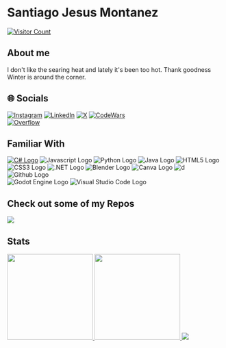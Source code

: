 # Santiago Jesus Montanez

[![Visitor Count](https://visitcount.itsvg.in/api?id=santimm44&icon=0&color=3)](https://visitcount.itsvg.in)

## About me

I don't like the searing heat and lately it's been too hot. Thank goodness Winter is around the corner.

## 🌐 Socials

[![Instagram](https://img.shields.io/badge/Instagram-%23E4405F.svg?logo=Instagram&logoColor=white)](https://instagram.com/santiagojesusmontanez)
[![LinkedIn](https://img.shields.io/badge/LinkedIn-%230077B5.svg?logo=linkedin&logoColor=white)](https://linkedin.com/in/santiago-jesus-montanez)
[![X](https://img.shields.io/badge/X-black.svg?logo=X&logoColor=white)](https://x.com/santiag30071613)
[![CodeWars](https://img.shields.io/badge/Codewars-B1361E?style=flat&logo=Codewars&logoColor=white)](https://www.codewars.com/users/santimm44) \
[![Overflow](https://img.shields.io/badge/stack%20overflow-FE7A16?logo=stack-overflow&logoColor=white&style=for-the-badge)](https://stackoverflow.com/users/13568309/santiagomm44)

<!--Viusal list of Tools I am familiar with -->
## Familiar With

[![C# Logo](https://img.shields.io/badge/c%23-%23239120.svg?style=for-the-badge&logo=csharp&logoColor=white)](https://learn.microsoft.com/en-us/dotnet/csharp/)
![Javascript Logo](https://img.shields.io/badge/javascript-%23323330.svg?style=for-the-badge&logo=javascript&logoColor=%23F7DF1E)
![Python Logo](https://img.shields.io/badge/python-3670A0?style=for-the-badge&logo=python&logoColor=ffdd54)
![Java Logo](https://img.shields.io/badge/java-%23ED8B00.svg?style=for-the-badge&logo=openjdk&logoColor=white)
![HTML5 Logo](https://img.shields.io/badge/html5-%23E34F26.svg?style=for-the-badge&logo=html5&logoColor=white)
![CSS3 Logo](https://img.shields.io/badge/css3-%231572B6.svg?style=for-the-badge&logo=css3&logoColor=white)
![.NET Logo](https://img.shields.io/badge/.NET-5C2D91?style=for-the-badge&logo=.net&logoColor=white)
![Blender Logo](https://img.shields.io/badge/blender-%23F5792A.svg?style=for-the-badge&logo=blender&ogoColor=white)
![Canva Logo](https://img.shields.io/badge/Canva-%2300C4CC.svg?style=for-the-badge&logo=Canva&logoColor=white)
![d](https://img.shields.io/badge/adobe-%23FF0000.svg?style=for-the-badge&logo=adobe&logoColor=white)
![Github Logo](https://img.shields.io/badge/github%20pages-121013?style=for-the-badge&logo=github&logoColor=white) \
![Godot Engine Logo](https://img.shields.io/badge/Godot%20Engine-478CBF?logo=godotengine&logoColor=fff&style=flat)
![Visual Studio Code Logo](https://img.shields.io/badge/Visual%20Studio%20Code-007ACC?logo=visualstudiocode&logoColor=fff&style=plastic)

<!--Repositories I am promoting-->
## Check out some of my Repos

<a href="https://github.com/anuraghazra/github-readme-stats">
  <img src="https://github-readme-stats.vercel.app/api/pin/?username=santimm44&repo=MuscleForge&theme=material-palenight" />
</a>

<!--GitHub Cards: Stats-->
## Stats

<a href="https://github.com/anuraghazra/github-readme-stats">
  <img height=200 src="https://github-readme-stats.vercel.app/api?username=santimm44&theme=material-palenight" />
</a>
<a href="https://github.com/anuraghazra/convoychat">
  <img height=200 src="https://github-readme-stats.vercel.app/api/top-langs?username=santimm44&layout=compact&langs_count=8&theme=material-palenight" target="_blank"/>
</a>

<!--CodeWars Card-->
<img src= "https://github.r2v.ch/codewars?user=santimm44&name=true&top_languages=true&stroke=%23b362ff&theme=gradient_purple_dark" target="_blank" />
